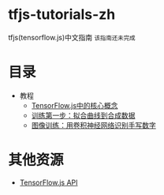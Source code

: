 # tfjs-tutorials-zh
tfjs(tensorflow.js)中文指南 `该指南还未完成`

# 目录

* 教程
    * [TensorFlow.js中的核心概念](./tutorials/core-concepts.md)
    * [训练第一步：拟合曲线到合成数据](./tutorials/fit-curve.md)
    * [图像训练：用卷积神经网络识别手写数字](./tutorials/mnist.md)


# 其他资源
* [TensorFlow.js API](https://js.tensorflow.org/api/latest/index.html)
